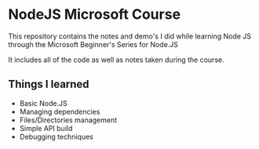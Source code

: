 # NodeJS Microsoft Course
 This repository contains the notes and demo's I did while learning Node JS through the Microsoft Beginner's Series for Node.JS
 
 It includes all of the code as well as notes taken during the course. 
 
 ## Things I learned
- Basic Node.JS
- Managing dependencies
- Files/Directories management
- Simple API build
- Debugging techniques
